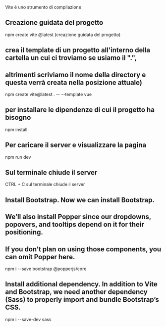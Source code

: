 Vite è uno strumento di compilazione

## Creazione guidata del progetto
npm create vite @latest (creazione guidata del progetto)

## crea il template di un progetto all'interno della cartella un cui ci troviamo se usiamo il ".", 
## altrimenti scriviamo il nome della directory e questa verrà creata nella posizione attuale)
npm create vite@latest . -- --template vue

## per installare le dipendenze di cui il progetto ha bisogno
npm install

## Per caricare il server e visualizzare la pagina
npm run dev

## Sul terminale chiude il server
CTRL + C sul terminale chiude il server

## Install Bootstrap. Now we can install Bootstrap. 
## We’ll also install Popper since our dropdowns, popovers, and tooltips depend on it for their positioning. 
## If you don’t plan on using those components, you can omit Popper here.
npm i --save bootstrap @popperjs/core

## Install additional dependency. In addition to Vite and Bootstrap, we need another dependency (Sass) to properly import and bundle Bootstrap’s CSS.
npm i --save-dev sass
